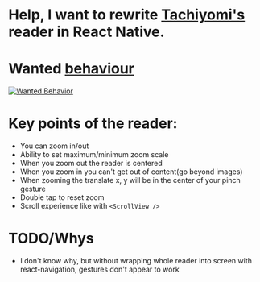 # Help, I want to rewrite [Tachiyomi's](https://github.com/tachiyomiorg/tachiyomimanga) reader in React Native.
# Wanted [behaviour](https://www.youtube.com/watch?v=MU2-9qw7xYg)
[![Wanted Behavior](https://img.youtube.com/vi/MU2-9qw7xYg/0.jpg)](https://www.youtube.com/watch?v=MU2-9qw7xYg)

# Key points of the reader:
* You can zoom in/out 
* Ability to set maximum/minimum zoom scale
* When you zoom out the reader is centered
* When you zoom in you can't get out of content(go beyond images)
* When zooming the translate x, y will be in the center of your pinch gesture
* Double tap to reset zoom
* Scroll experience like with `<ScrollView />`
# TODO/Whys
* I don't know why, but without wrapping whole reader into screen with react-navigation, gestures don't appear to work
